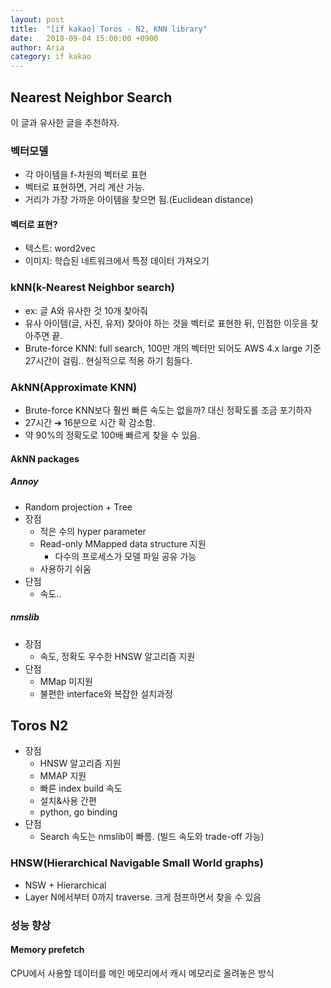 ```yaml
---
layout: post
title:  "[if kakao] Toros - N2, KNN library"
date:   2018-09-04 15:00:00 +0900
author: Aria
category: if kakao
---
```


## Nearest Neighbor Search
이 글과 유사한 글을 추천하자.

### 벡터모델
- 각 아이템을 f-차원의 벡터로 표현
- 벡터로 표현하면, 거리 계산 가능.
- 거리가 가장 가까운 아이템을 찾으면 됨.(Euclidean distance)

#### 벡터로 표현?
- 텍스트: word2vec
- 이미지: 학습된 네트워크에서 특정 데이터 가져오기

### kNN(k-Nearest Neighbor search)
- ex: 글 A와 유사한 것 10개 찾아줘
- 유사 아이템(글, 사진, 유저) 찾아야 하는 것을 벡터로 표현한 뒤, 인접한 이웃을 찾아주면 끝.
- Brute-force KNN: full search, 100만 개의 벡터만 되어도 AWS 4.x large 기준 27시간이 걸림.. 현실적으로 적용 하기 힘들다.

### AkNN(Approximate KNN)
- Brute-force KNN보다 훨씬 빠른 속도는 없을까?
  대신 정확도롤 조금 포기하자
- 27시간 ➔ 16분으로 시간 확 감소함.
- 약 90%의 정확도로 100배 빠르게 찾을 수 있음.

#### AkNN packages
##### Annoy
- Random projection + Tree
- 장점
  - 적은 수의 hyper parameter
  - Read-only MMapped data structure 지원
    - 다수의 프로세스가 모델 파일 공유 가능
  - 사용하기 쉬움
- 단점
  - 속도..

##### nmslib
- 장점
  - 속도, 정확도 우수한 HNSW 알고리즘 지원
- 단점
  - MMap 미지원
  - 불편한 interface와 복잡한 설치과정

## Toros N2
- 장점
  - HNSW 알고리즘 지원
  - MMAP 지원
  - 빠른 index build 속도
  - 설치&사용 간편
  - python, go binding
- 단점
  - Search 속도는 nmslib이 빠름. (빌드 속도와 trade-off 가능)

### HNSW(Hierarchical Navigable Small World graphs)
- NSW + Hierarchical
- Layer N에서부터 0까지 traverse. 크게 점프하면서 찾을 수 있음

### 성능 향상
#### Memory prefetch
CPU에서 사용할 데이터를 메인 메모리에서 캐시 메모리로 올려놓은 방식

